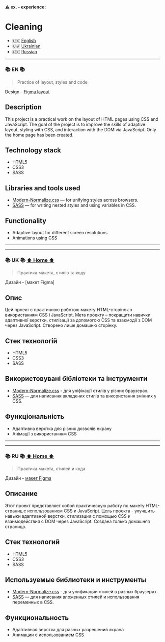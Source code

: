 <h4 id="home">⚠️ ex. - experience:</h4>

# Cleaning

* 🇺🇸 [English](#en)
* 🇺🇦 [Ukrainian](#uk)
* 🇷🇺 [Russian](#ru)

--- 

<h3 id="en">📚 EN 📚</h3>

> Practice of layout, styles and code

Design - [Figma layout](https://www.figma.com/file/Kdy7qTpYyWzvwBIuSGulqt/Cleaning-X?type=design&node-id=0-1&mode=design&t=sMDvs5Rh40WuXOWv-0)

## Description
This project is a practical work on the layout of HTML pages using CSS and JavaScript. The goal of the project is to improve the skills of adaptive layout, styling with CSS, and interaction with the DOM via JavaScript. Only the home page has been created.

## Technology stack
- HTML5
- CSS3
- SASS

## Libraries and tools used
- [Modern-Normalize.css](https://cdnjs.com/libraries/modern-normalize/) — for unifying styles across browsers.
- [SASS](https://sass-lang.com/) — for writing nested styles and using variables in CSS.

## Functionality
- Adaptive layout for different screen resolutions
- Animations using CSS

---
---

<h3 id="uk">📚 UK 📚 <a href="#home">⬆ Home ⬆</a></h3> 			

> Практика макета, стилів та коду

Дизайн - [макет Figma]

## Опис
Цей проект є практичною роботою макету HTML-сторінок з використанням CSS і JavaScript. Мета проекту – покращити навички адаптивної верстки, стилізації за допомогою CSS та взаємодії з DOM через JavaScript. Створено лише домашню сторінку.

## Стек технологій
- HTML5
- CSS3
- SASS

## Використовувані бібліотеки та інструменти
- [Modern-Normalize.css](https://cdnjs.com/libraries/modern-normalize/) - для уніфікації стилів у різних браузерах.
- [SASS](https://sass-lang.com/) — для написання вкладених стилів та використання змінних у CSS.

## Функціональність
- Адаптивна верстка для різних дозволів екрану
- Анімації з використанням CSS

---
---

<h3 id="ru">📚 RU 📚 <a href="#home">⬆ Home ⬆</a></h3> 

> Практика макета, стилей и кода

Дизайн - [макет Figma](https://www.figma.com/file/Kdy7qTpYyWzvwBIuSGulqt/Cleaning-X?type=design&node-id=0-1&mode=design&t=sMDvs5Rh40WuXOWv-0)

## Описание
Этот проект представляет собой практическую работу по макету HTML-страниц с использованием CSS и JavaScript. Цель проекта - улучшить навыки адаптивной верстки, стилизации с помощью CSS и взаимодействия с DOM через JavaScript. Создана только домашняя страница.

## Стек технологий
- HTML5
- CSS3
- SASS

## Используемые библиотеки и инструменты
- [Modern-Normalize.css](https://cdnjs.com/libraries/modern-normalize/) - для унификации стилей в разных браузерах.
- [SASS](https://sass-lang.com/) — для написания вложенных стилей и использования переменных в CSS.

## Функциональность
- Адаптивная верстка для разных разрешений экрана
- Анимации с использованием CSS
